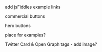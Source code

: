 <!-- breaking jQuery chainability -->

add jsFiddles example links

commercial buttons

hero buttons

place for examples?

Twitter Card & Open Graph tags - add image?

<!-- jshint page js -->
